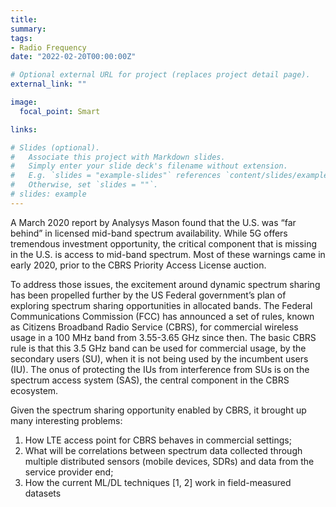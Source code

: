 ```yaml
---
title:
summary: 
tags:
- Radio Frequency
date: "2022-02-20T00:00:00Z"

# Optional external URL for project (replaces project detail page).
external_link: ""

image:
  focal_point: Smart

links:

# Slides (optional).
#   Associate this project with Markdown slides.
#   Simply enter your slide deck's filename without extension.
#   E.g. `slides = "example-slides"` references `content/slides/example-slides.md`.
#   Otherwise, set `slides = ""`.
# slides: example
---
```

A March 2020 report by Analysys Mason found that the U.S. was “far behind” in licensed mid-band spectrum
availability. While 5G offers tremendous investment opportunity, the critical component that is missing in the
U.S. is access to mid-band spectrum. Most of these warnings came in early 2020, prior to the CBRS Priority
Access License auction.

To address those issues, the excitement around dynamic spectrum sharing has been propelled further by
the US Federal government’s plan of exploring spectrum sharing opportunities in allocated bands. The Federal
Communications Commission (FCC) has announced a set of rules, known as Citizens Broadband Radio Service
(CBRS), for commercial wireless usage in a 100 MHz band from 3.55-3.65 GHz since then. The basic CBRS
rule is that this 3.5 GHz band can be used for commercial usage, by the secondary users (SU), when it is not
being used by the incumbent users (IU). The onus of protecting the IUs from interference from SUs is on the
spectrum access system (SAS), the central component in the CBRS ecosystem.

Given the spectrum sharing opportunity enabled by CBRS, it brought up many interesting problems:
1. How LTE access point for CBRS behaves in commercial settings;
2. What will be correlations between spectrum data collected through multiple distributed sensors (mobile
devices, SDRs) and data from the service provider end;
3. How the current ML/DL techniques [1, 2] work in field-measured datasets
